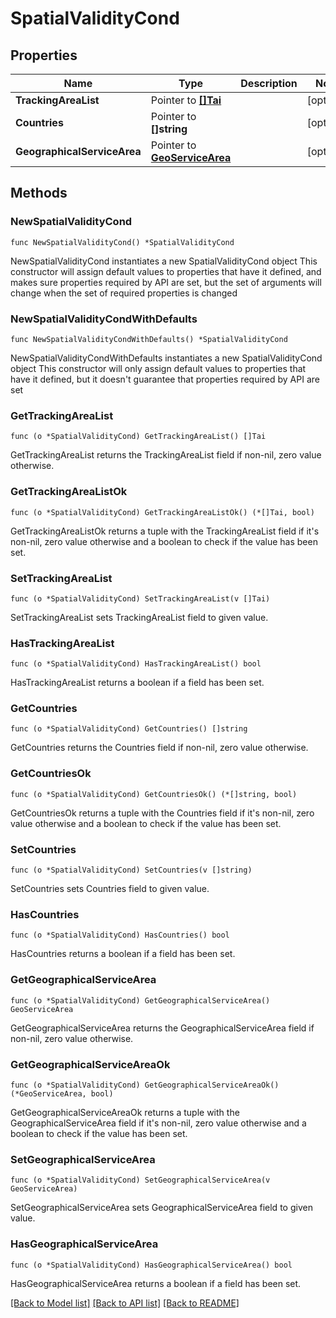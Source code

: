 # SpatialValidityCond

## Properties

Name | Type | Description | Notes
------------ | ------------- | ------------- | -------------
**TrackingAreaList** | Pointer to [**[]Tai**](Tai.md) |  | [optional] 
**Countries** | Pointer to **[]string** |  | [optional] 
**GeographicalServiceArea** | Pointer to [**GeoServiceArea**](GeoServiceArea.md) |  | [optional] 

## Methods

### NewSpatialValidityCond

`func NewSpatialValidityCond() *SpatialValidityCond`

NewSpatialValidityCond instantiates a new SpatialValidityCond object
This constructor will assign default values to properties that have it defined,
and makes sure properties required by API are set, but the set of arguments
will change when the set of required properties is changed

### NewSpatialValidityCondWithDefaults

`func NewSpatialValidityCondWithDefaults() *SpatialValidityCond`

NewSpatialValidityCondWithDefaults instantiates a new SpatialValidityCond object
This constructor will only assign default values to properties that have it defined,
but it doesn't guarantee that properties required by API are set

### GetTrackingAreaList

`func (o *SpatialValidityCond) GetTrackingAreaList() []Tai`

GetTrackingAreaList returns the TrackingAreaList field if non-nil, zero value otherwise.

### GetTrackingAreaListOk

`func (o *SpatialValidityCond) GetTrackingAreaListOk() (*[]Tai, bool)`

GetTrackingAreaListOk returns a tuple with the TrackingAreaList field if it's non-nil, zero value otherwise
and a boolean to check if the value has been set.

### SetTrackingAreaList

`func (o *SpatialValidityCond) SetTrackingAreaList(v []Tai)`

SetTrackingAreaList sets TrackingAreaList field to given value.

### HasTrackingAreaList

`func (o *SpatialValidityCond) HasTrackingAreaList() bool`

HasTrackingAreaList returns a boolean if a field has been set.

### GetCountries

`func (o *SpatialValidityCond) GetCountries() []string`

GetCountries returns the Countries field if non-nil, zero value otherwise.

### GetCountriesOk

`func (o *SpatialValidityCond) GetCountriesOk() (*[]string, bool)`

GetCountriesOk returns a tuple with the Countries field if it's non-nil, zero value otherwise
and a boolean to check if the value has been set.

### SetCountries

`func (o *SpatialValidityCond) SetCountries(v []string)`

SetCountries sets Countries field to given value.

### HasCountries

`func (o *SpatialValidityCond) HasCountries() bool`

HasCountries returns a boolean if a field has been set.

### GetGeographicalServiceArea

`func (o *SpatialValidityCond) GetGeographicalServiceArea() GeoServiceArea`

GetGeographicalServiceArea returns the GeographicalServiceArea field if non-nil, zero value otherwise.

### GetGeographicalServiceAreaOk

`func (o *SpatialValidityCond) GetGeographicalServiceAreaOk() (*GeoServiceArea, bool)`

GetGeographicalServiceAreaOk returns a tuple with the GeographicalServiceArea field if it's non-nil, zero value otherwise
and a boolean to check if the value has been set.

### SetGeographicalServiceArea

`func (o *SpatialValidityCond) SetGeographicalServiceArea(v GeoServiceArea)`

SetGeographicalServiceArea sets GeographicalServiceArea field to given value.

### HasGeographicalServiceArea

`func (o *SpatialValidityCond) HasGeographicalServiceArea() bool`

HasGeographicalServiceArea returns a boolean if a field has been set.


[[Back to Model list]](../README.md#documentation-for-models) [[Back to API list]](../README.md#documentation-for-api-endpoints) [[Back to README]](../README.md)


